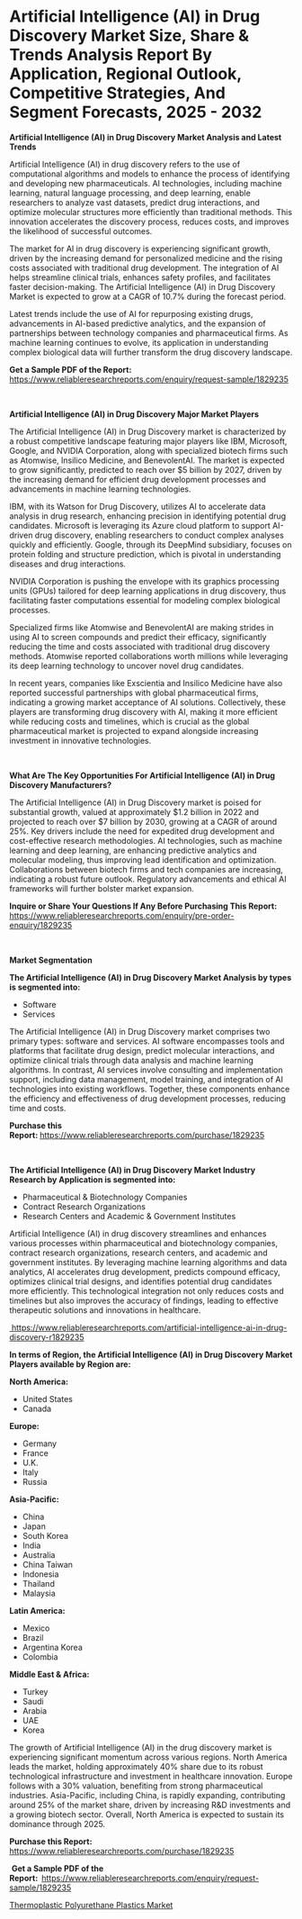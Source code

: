 <p><h1>Artificial Intelligence (AI) in Drug Discovery Market Size, Share & Trends Analysis Report By Application, Regional Outlook, Competitive Strategies, And Segment Forecasts, 2025 - 2032</h1></p><p><strong>Artificial Intelligence (AI) in Drug Discovery Market Analysis and Latest Trends</strong></p>
<p><p>Artificial Intelligence (AI) in drug discovery refers to the use of computational algorithms and models to enhance the process of identifying and developing new pharmaceuticals. AI technologies, including machine learning, natural language processing, and deep learning, enable researchers to analyze vast datasets, predict drug interactions, and optimize molecular structures more efficiently than traditional methods. This innovation accelerates the discovery process, reduces costs, and improves the likelihood of successful outcomes.</p><p>The market for AI in drug discovery is experiencing significant growth, driven by the increasing demand for personalized medicine and the rising costs associated with traditional drug development. The integration of AI helps streamline clinical trials, enhances safety profiles, and facilitates faster decision-making. The Artificial Intelligence (AI) in Drug Discovery Market is expected to grow at a CAGR of 10.7% during the forecast period. </p><p>Latest trends include the use of AI for repurposing existing drugs, advancements in AI-based predictive analytics, and the expansion of partnerships between technology companies and pharmaceutical firms. As machine learning continues to evolve, its application in understanding complex biological data will further transform the drug discovery landscape.</p></p>
<p><strong>Get a Sample PDF of the Report:&nbsp;</strong> <a href="https://www.reliableresearchreports.com/enquiry/request-sample/1829235?utm_campaign=2743&utm_medium=2&utm_source=Github&utm_content=ia&utm_term=26032025&utm_id=artificial-intelligence-ai-in-drug-discovery">https://www.reliableresearchreports.com/enquiry/request-sample/1829235</a></p>
<p>&nbsp;</p>
<p><strong>Artificial Intelligence (AI) in Drug Discovery Major Market Players</strong></p>
<p><p>The Artificial Intelligence (AI) in Drug Discovery market is characterized by a robust competitive landscape featuring major players like IBM, Microsoft, Google, and NVIDIA Corporation, along with specialized biotech firms such as Atomwise, Insilico Medicine, and BenevolentAI. The market is expected to grow significantly, predicted to reach over $5 billion by 2027, driven by the increasing demand for efficient drug development processes and advancements in machine learning technologies.</p><p>IBM, with its Watson for Drug Discovery, utilizes AI to accelerate data analysis in drug research, enhancing precision in identifying potential drug candidates. Microsoft is leveraging its Azure cloud platform to support AI-driven drug discovery, enabling researchers to conduct complex analyses quickly and efficiently. Google, through its DeepMind subsidiary, focuses on protein folding and structure prediction, which is pivotal in understanding diseases and drug interactions.</p><p>NVIDIA Corporation is pushing the envelope with its graphics processing units (GPUs) tailored for deep learning applications in drug discovery, thus facilitating faster computations essential for modeling complex biological processes.</p><p>Specialized firms like Atomwise and BenevolentAI are making strides in using AI to screen compounds and predict their efficacy, significantly reducing the time and costs associated with traditional drug discovery methods. Atomwise reported collaborations worth millions while leveraging its deep learning technology to uncover novel drug candidates.</p><p>In recent years, companies like Exscientia and Insilico Medicine have also reported successful partnerships with global pharmaceutical firms, indicating a growing market acceptance of AI solutions. Collectively, these players are transforming drug discovery with AI, making it more efficient while reducing costs and timelines, which is crucial as the global pharmaceutical market is projected to expand alongside increasing investment in innovative technologies.</p></p>
<p>&nbsp;</p>
<p><strong>What Are The Key Opportunities For Artificial Intelligence (AI) in Drug Discovery Manufacturers?</strong></p>
<p><p>The Artificial Intelligence (AI) in Drug Discovery market is poised for substantial growth, valued at approximately $1.2 billion in 2022 and projected to reach over $7 billion by 2030, growing at a CAGR of around 25%. Key drivers include the need for expedited drug development and cost-effective research methodologies. AI technologies, such as machine learning and deep learning, are enhancing predictive analytics and molecular modeling, thus improving lead identification and optimization. Collaborations between biotech firms and tech companies are increasing, indicating a robust future outlook. Regulatory advancements and ethical AI frameworks will further bolster market expansion.</p></p>
<p><strong>Inquire or Share Your Questions If Any Before Purchasing This Report:</strong> <a href="https://www.reliableresearchreports.com/enquiry/pre-order-enquiry/1829235?utm_campaign=2743&utm_medium=2&utm_source=Github&utm_content=ia&utm_term=26032025&utm_id=artificial-intelligence-ai-in-drug-discovery">https://www.reliableresearchreports.com/enquiry/pre-order-enquiry/1829235</a></p>
<p>&nbsp;</p>
<p><strong>Market Segmentation</strong></p>
<p><strong>The Artificial Intelligence (AI) in Drug Discovery Market Analysis by types is segmented into:</strong></p>
<p><ul><li>Software</li><li>Services</li></ul></p>
<p><p>The Artificial Intelligence (AI) in Drug Discovery market comprises two primary types: software and services. AI software encompasses tools and platforms that facilitate drug design, predict molecular interactions, and optimize clinical trials through data analysis and machine learning algorithms. In contrast, AI services involve consulting and implementation support, including data management, model training, and integration of AI technologies into existing workflows. Together, these components enhance the efficiency and effectiveness of drug development processes, reducing time and costs.</p></p>
<p><strong>Purchase this Report:&nbsp;</strong><a href="https://www.reliableresearchreports.com/purchase/1829235?utm_campaign=2743&utm_medium=2&utm_source=Github&utm_content=ia&utm_term=26032025&utm_id=artificial-intelligence-ai-in-drug-discovery">https://www.reliableresearchreports.com/purchase/1829235</a></p>
<p>&nbsp;</p>
<p><strong>The Artificial Intelligence (AI) in Drug Discovery Market Industry Research by Application is segmented into:</strong></p>
<p><ul><li>Pharmaceutical & Biotechnology Companies</li><li>Contract Research Organizations</li><li>Research Centers and Academic & Government Institutes</li></ul></p>
<p><p>Artificial Intelligence (AI) in drug discovery streamlines and enhances various processes within pharmaceutical and biotechnology companies, contract research organizations, research centers, and academic and government institutes. By leveraging machine learning algorithms and data analytics, AI accelerates drug development, predicts compound efficacy, optimizes clinical trial designs, and identifies potential drug candidates more efficiently. This technological integration not only reduces costs and timelines but also improves the accuracy of findings, leading to effective therapeutic solutions and innovations in healthcare.</p></p>
<p><a href="https://www.reliableresearchreports.com/artificial-intelligence-ai-in-drug-discovery-r1829235?utm_campaign=2743&utm_medium=2&utm_source=Github&utm_content=ia&utm_term=26032025&utm_id=artificial-intelligence-ai-in-drug-discovery">&nbsp;https://www.reliableresearchreports.com/artificial-intelligence-ai-in-drug-discovery-r1829235</a></p>
<p><strong>In terms of Region, the Artificial Intelligence (AI) in Drug Discovery Market Players available by Region are:</strong></p>
<p>
    <p> <strong> North America: </strong>
        <ul>
            <li>United States</li>
            <li>Canada</li>
        </ul>
        </p> 
    <p> <strong> Europe: </strong>
        <ul>
            <li>Germany</li>
            <li>France</li>
            <li>U.K.</li>
            <li>Italy</li>
            <li>Russia</li>
        </ul>
        </p> 
    <p> <strong> Asia-Pacific: </strong>
        <ul>
            <li>China</li>
            <li>Japan</li>
            <li>South Korea</li>
            <li>India</li>
            <li>Australia</li>
            <li>China Taiwan</li>
            <li>Indonesia</li>
            <li>Thailand</li>
            <li>Malaysia</li>
        </ul>
        </p> 
    <p> <strong> Latin America: </strong>
        <ul>
            <li>Mexico</li>
            <li>Brazil</li>
            <li>Argentina Korea</li>
            <li>Colombia</li>
        </ul>
        </p> 
    <p> <strong> Middle East & Africa: </strong>
        <ul>
            <li>Turkey</li>
            <li>Saudi</li>
            <li>Arabia</li>
            <li>UAE</li>
            <li>Korea</li>
        </ul>
    </p>
    </p>
<p><p>The growth of Artificial Intelligence (AI) in the drug discovery market is experiencing significant momentum across various regions. North America leads the market, holding approximately 40% share due to its robust technological infrastructure and investment in healthcare innovation. Europe follows with a 30% valuation, benefiting from strong pharmaceutical industries. Asia-Pacific, including China, is rapidly expanding, contributing around 25% of the market share, driven by increasing R&D investments and a growing biotech sector. Overall, North America is expected to sustain its dominance through 2025.</p></p>
<p><strong>Purchase this Report: </strong><a href="https://www.reliableresearchreports.com/purchase/1829235?utm_campaign=2743&utm_medium=2&utm_source=Github&utm_content=ia&utm_term=26032025&utm_id=artificial-intelligence-ai-in-drug-discovery">https://www.reliableresearchreports.com/purchase/1829235</a></p>
<p>&nbsp;<strong>Get a Sample PDF of the Report:&nbsp;&nbsp;</strong><a href="https://www.reliableresearchreports.com/enquiry/request-sample/1829235?utm_campaign=2743&utm_medium=2&utm_source=Github&utm_content=ia&utm_term=26032025&utm_id=artificial-intelligence-ai-in-drug-discovery">https://www.reliableresearchreports.com/enquiry/request-sample/1829235</a></p>
<p><strong></strong></p>
<p><p><a href="https://github.com/sapsaidamary/Market-Research-Report-List-1/blob/main/thermoplastic-polyurethane-plastics-market.md?utm_campaign=2743&utm_medium=2&utm_source=Github&utm_content=ia&utm_term=26032025&utm_id=artificial-intelligence-ai-in-drug-discovery">Thermoplastic Polyurethane Plastics Market</a></p></p>